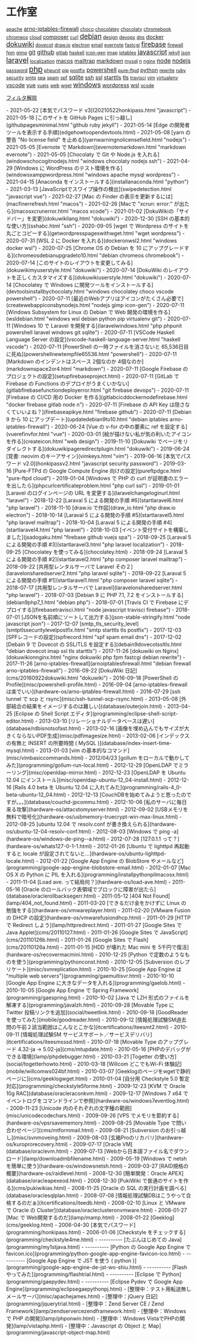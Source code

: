 工作室
=====

<!-- section index: start -->
<p id="tag-cloud">
<a id="tag-apache" style="font-size: 0.9em" href="javascript:filterByTag('apache')">apache</a>
<a id="tag-arno-iptables-firewall" style="font-size: 1.0505149978319905em" href="javascript:filterByTag('arno-iptables-firewall')">arno-iptables-firewall</a>
<a id="tag-choco" style="font-size: 0.9em" href="javascript:filterByTag('choco')">choco</a>
<a id="tag-chocolatey" style="font-size: 0.9em" href="javascript:filterByTag('chocolatey')">chocolatey</a>
<a id="tag-chocolaty" style="font-size: 0.9em" href="javascript:filterByTag('chocolaty')">chocolaty</a>
<a id="tag-chromebook" style="font-size: 0.9em" href="javascript:filterByTag('chromebook')">chromebook</a>
<a id="tag-chromeos" style="font-size: 0.9em" href="javascript:filterByTag('chromeos')">chromeos</a>
<a id="tag-cloud" style="font-size: 0.9em" href="javascript:filterByTag('cloud')">cloud</a>
<a id="tag-composer" style="font-size: 1.0505149978319905em" href="javascript:filterByTag('composer')">composer</a>
<a id="tag-curl" style="font-size: 0.9em" href="javascript:filterByTag('curl')">curl</a>
<a id="tag-debian" style="font-size: 1.3225490200071284em" href="javascript:filterByTag('debian')">debian</a>
<a id="tag-design" style="font-size: 0.9em" href="javascript:filterByTag('design')">design</a>
<a id="tag-devops" style="font-size: 0.9em" href="javascript:filterByTag('devops')">devops</a>
<a id="tag-dns" style="font-size: 0.9em" href="javascript:filterByTag('dns')">dns</a>
<a id="tag-docker" style="font-size: 1.0505149978319905em" href="javascript:filterByTag('docker')">docker</a>
<a id="tag-dokuwiki" style="font-size: 1.2890756251918218em" href="javascript:filterByTag('dokuwiki')">dokuwiki</a>
<a id="tag-dovecot" style="font-size: 0.9em" href="javascript:filterByTag('dovecot')">dovecot</a>
<a id="tag-draw.io" style="font-size: 0.9em" href="javascript:filterByTag('draw.io')">draw.io</a>
<a id="tag-electron" style="font-size: 0.9em" href="javascript:filterByTag('electron')">electron</a>
<a id="tag-email" style="font-size: 0.9em" href="javascript:filterByTag('email')">email</a>
<a id="tag-evernote" style="font-size: 0.9em" href="javascript:filterByTag('evernote')">evernote</a>
<a id="tag-fastcgi" style="font-size: 0.9em" href="javascript:filterByTag('fastcgi')">fastcgi</a>
<a id="tag-firebase" style="font-size: 1.2494850021680095em" href="javascript:filterByTag('firebase')">firebase</a>
<a id="tag-firewall" style="font-size: 0.9em" href="javascript:filterByTag('firewall')">firewall</a>
<a id="tag-fpm" style="font-size: 0.9em" href="javascript:filterByTag('fpm')">fpm</a>
<a id="tag-gimp" style="font-size: 0.9em" href="javascript:filterByTag('gimp')">gimp</a>
<a id="tag-git" style="font-size: 1.1385606273598312em" href="javascript:filterByTag('git')">git</a>
<a id="tag-github" style="font-size: 1.1385606273598312em" href="javascript:filterByTag('github')">github</a>
<a id="tag-gitlab" style="font-size: 0.9em" href="javascript:filterByTag('gitlab')">gitlab</a>
<a id="tag-haskell" style="font-size: 0.9em" href="javascript:filterByTag('haskell')">haskell</a>
<a id="tag-icon-gen" style="font-size: 0.9em" href="javascript:filterByTag('icon-gen')">icon-gen</a>
<a id="tag-imap" style="font-size: 0.9em" href="javascript:filterByTag('imap')">imap</a>
<a id="tag-iptables" style="font-size: 0.9em" href="javascript:filterByTag('iptables')">iptables</a>
<a id="tag-javascript" style="font-size: 1.2494850021680095em" href="javascript:filterByTag('javascript')">javascript</a>
<a id="tag-jekyll" style="font-size: 0.9em" href="javascript:filterByTag('jekyll')">jekyll</a>
<a id="tag-json" style="font-size: 0.9em" href="javascript:filterByTag('json')">json</a>
<a id="tag-laravel" style="font-size: 1.4em" href="javascript:filterByTag('laravel')">laravel</a>
<a id="tag-localization" style="font-size: 0.9em" href="javascript:filterByTag('localization')">localization</a>
<a id="tag-macos" style="font-size: 1.0505149978319905em" href="javascript:filterByTag('macos')">macos</a>
<a id="tag-mailtrap" style="font-size: 1.0505149978319905em" href="javascript:filterByTag('mailtrap')">mailtrap</a>
<a id="tag-markdown" style="font-size: 1.0505149978319905em" href="javascript:filterByTag('markdown')">markdown</a>
<a id="tag-mysql" style="font-size: 0.9em" href="javascript:filterByTag('mysql')">mysql</a>
<a id="tag-n" style="font-size: 0.9em" href="javascript:filterByTag('n')">n</a>
<a id="tag-nginx" style="font-size: 0.9em" href="javascript:filterByTag('nginx')">nginx</a>
<a id="tag-node" style="font-size: 1.1385606273598312em" href="javascript:filterByTag('node')">node</a>
<a id="tag-nodejs" style="font-size: 1.1385606273598312em" href="javascript:filterByTag('nodejs')">nodejs</a>
<a id="tag-password" style="font-size: 0.9em" href="javascript:filterByTag('password')">password</a>
<a id="tag-php" style="font-size: 1.4569716761534184em" href="javascript:filterByTag('php')">php</a>
<a id="tag-phpunit" style="font-size: 0.9em" href="javascript:filterByTag('phpunit')">phpunit</a>
<a id="tag-pip" style="font-size: 0.9em" href="javascript:filterByTag('pip')">pip</a>
<a id="tag-postfix" style="font-size: 0.9em" href="javascript:filterByTag('postfix')">postfix</a>
<a id="tag-powershell" style="font-size: 1.1385606273598312em" href="javascript:filterByTag('powershell')">powershell</a>
<a id="tag-pure-ftpd" style="font-size: 0.9em" href="javascript:filterByTag('pure-ftpd')">pure-ftpd</a>
<a id="tag-python" style="font-size: 1.0505149978319905em" href="javascript:filterByTag('python')">python</a>
<a id="tag-rewrite" style="font-size: 0.9em" href="javascript:filterByTag('rewrite')">rewrite</a>
<a id="tag-ruby" style="font-size: 0.9em" href="javascript:filterByTag('ruby')">ruby</a>
<a id="tag-security" style="font-size: 0.9em" href="javascript:filterByTag('security')">security</a>
<a id="tag-smtp" style="font-size: 0.9em" href="javascript:filterByTag('smtp')">smtp</a>
<a id="tag-spa" style="font-size: 0.9em" href="javascript:filterByTag('spa')">spa</a>
<a id="tag-spam" style="font-size: 0.9em" href="javascript:filterByTag('spam')">spam</a>
<a id="tag-spf" style="font-size: 0.9em" href="javascript:filterByTag('spf')">spf</a>
<a id="tag-sqlite" style="font-size: 1.1385606273598312em" href="javascript:filterByTag('sqlite')">sqlite</a>
<a id="tag-ssh" style="font-size: 1.0505149978319905em" href="javascript:filterByTag('ssh')">ssh</a>
<a id="tag-ssl" style="font-size: 1.0505149978319905em" href="javascript:filterByTag('ssl')">ssl</a>
<a id="tag-starttls" style="font-size: 1.0505149978319905em" href="javascript:filterByTag('starttls')">starttls</a>
<a id="tag-tls" style="font-size: 1.0505149978319905em" href="javascript:filterByTag('tls')">tls</a>
<a id="tag-travisci" style="font-size: 0.9em" href="javascript:filterByTag('travisci')">travisci</a>
<a id="tag-vim" style="font-size: 0.9em" href="javascript:filterByTag('vim')">vim</a>
<a id="tag-virtualenv" style="font-size: 0.9em" href="javascript:filterByTag('virtualenv')">virtualenv</a>
<a id="tag-vscode" style="font-size: 1.0505149978319905em" href="javascript:filterByTag('vscode')">vscode</a>
<a id="tag-vue" style="font-size: 1.0505149978319905em" href="javascript:filterByTag('vue')">vue</a>
<a id="tag-vuejs" style="font-size: 0.9em" href="javascript:filterByTag('vuejs')">vuejs</a>
<a id="tag-web" style="font-size: 0.9em" href="javascript:filterByTag('web')">web</a>
<a id="tag-wget" style="font-size: 0.9em" href="javascript:filterByTag('wget')">wget</a>
<a id="tag-windows" style="font-size: 1.2890756251918218em" href="javascript:filterByTag('windows')">windows</a>
<a id="tag-wordpress" style="font-size: 1.0505149978319905em" href="javascript:filterByTag('wordpress')">wordpress</a>
<a id="tag-wsl" style="font-size: 1.0505149978319905em" href="javascript:filterByTag('wsl')">wsl</a>
<a id="tag-xcode" style="font-size: 0.9em" href="javascript:filterByTag('xcode')">xcode</a>
</p>
<p><a id="tag-ALL" href="javascript:filterByTag('ALL')">フィルタ解除</a></p>
- 2021-05-22 [本気でパスワード v3](20210522honkipass.html "javascript")
- 2021-05-18 [このサイトを GitHub Pages に引っ越し](githubpagesminimal.html "github ruby jekyll")
- 2021-05-14 [Edge の開発者ツールを表示する手順](edgehowtoopendevtools.html)
- 2021-05-08 [yarn の警告 "No license field" を止める](yarnwarningnolicensefield.html "nodejs")
- 2021-05-05 [Evernote で Markdown](evernotemarkdown.html "markdown evernote")
- 2021-05-05 [Chocolaty で Git や Node.js を入れる](windowschocogitnodejs.html "windows chocolaty nodejs ssh")
- 2021-04-29 [Windows に WordPress のテスト環境を作る](windowsxamppwordpress.html "windows apache mysql wordpress")
- 2021-04-15 [Anaconda をインストールする](installanaconda.html "python")
- 2021-03-13 [JavaScriptでスワイプ操作の検出](swipedetection.html "javascript vue")
- 2021-02-27 [Mac の Finder の表示を更新するには](macfinerrefresh.html "macos")
- 2021-02-26 [Macで "xcrun: error:" が出たら](macosxcrunerror.html "macos xcode")
- 2021-01-02 [DokuWikiの「サイドバー」を変更](dokuwikilang.html "dokuwiki")
- 2020-12-30 [SSH の基本的な使い方](sshabc.html "ssh")
- 2020-09-05 [wget で Wordpress のサイトを丸ごとコピーする](getwordpresspageswithwget.html "wget wordpress")
- 2020-07-31 [WSL 2 に Docker を入れる](dockeronwsl2.html "windows docker wsl")
- 2020-07-25 [Chrome OS の Debian を 10 にアップグレードする](chromeosdebianupgradeto10.html "debian chromeos chromebook")
- 2020-07-14 [このサイトのレイアウトを変更してみる](dokuwikimyuserstyle.html "dokuwiki")
- 2020-07-14 [DokuWiki のレイアウトを正しくカスタマイズする](dokuwikiuserstyle.html "dokuwiki")
- 2020-07-14 [Chocolatey で Windows に開発ツールをインストールする](devtoolsinstallbychocolaty.html "windows chocolatey choco vscode powershell")
- 2020-07-11 [最近のWebアプリはアイコンがたくさん必要で](createwebappiconsbynodejs.html "nodejs gimp icon-gen")
- 2020-07-11 [Windows Subsystem for Linux の Debian で Web 開発の環境を作る](wsldebian.html "windows wsl debian python pip virtualenv git")
- 2020-07-11 [Windows 10 で Laravel を開発する](laravelwindows.html "php phpunit powershell laravel windows git sqlite")
- 2020-07-11 [VSCode Haskell Language Server の設定](vscode-haskell-language-server.html "haskell vscode")
- 2020-07-11 [PowerShell の一時ファイルを消さないと 65,536日目に死ぬ](powershellnewtempfile65536.html "powershell")
- 2020-07-11 [Markdown のインデントはスペース 2個なのか 4個なのか](markdownspace2or4.html "markdown")
- 2020-07-11 [Google Firebase のプロジェクトの設定](setupfirebaseproject.html)
- 2020-07-11 [GitLab で Firebase の Functions のデプロイがうまくいかない](gitlabfirebasefunctiondeployerror.html "git firebase devops")
- 2020-07-11 [Firebase の CI/CD 用の Docker を作る](gitlabcicddockernodefirebase.html "docker firebase gitlab node n")
- 2020-07-11 [Firebase の API Key は隠さなくていいよね？](firebaseapikye.html "firebase github")
- 2020-07-11 [Debian 9 から 10 にアップデート](updatedebian9to10.html "debian iptables arno-iptables-firewall")
- 2020-06-24 [Vue の v-for の中の要素に ref を設定する](vuerefinvfor.html "vue")
- 2020-03-01 [絵が描けない私が気の利いたアイコンを作る](createicon.html "web design")
- 2019-11-10 [Dokuwiki でページをリダイレクトする](dokuwikipageredirectplugin.html "dokuwiki")
- 2019-06-24 [覚書: neovim のキーアサイン](vimkeys.html "vim")
- 2019-06-16 [本気でパスワード v2.0](honkipassv2.html "javascript security password")
- 2019-03-16 [Pure-FTPd の Google Compute Engine 向けの設定](pureftpdgce.html "pure-ftpd cloud")
- 2019-01-04 [Windows で PHP の curl が証明書のエラーを出したら](phpcurlcertificateproblem.html "php curl ssl")
- 2019-01-01 [Laravel のログインページの URL を変更する](laravelchangeloginurl.html "laravel")
- 2018-12-22 [Laraval 5 による開発の手順 #6](startlaravel6.html "php laravel")
- 2018-11-10 [draw.io で作図](draw_io.html "php draw.io electron")
- 2018-10-14 [Laraval 5 による開発の手順 #5](startlaravel5.html "php laravel mailtrap")
- 2018-10-04 [Laraval 5 による開発の手順 #4](startlaravel4.html "php laravel")
- 2018-10-03 [イベント受付サイトを構築しました](jsadogaku.html "firebase github vuejs spa")
- 2018-09-25 [Laraval 5 による開発の手順 #3](startlaravel3.html "php laravel localization")
- 2018-09-25 [Chocolatey を使ってみる](chocolatey.html)
- 2018-09-24 [Laraval 5 による開発の手順 #2](startlaravel2.html "php composer laravel mailtrap")
- 2018-09-22 [共用型レンタルサーバで Laravel その２](laravelonsharedserver2.html "php laravel sqlite")
- 2018-09-22 [Laraval 5 による開発の手順 #1](startlaravel1.html "php composer laravel sqlite")
- 2018-07-17 [共用型レンタルサーバで Laravel](laravelonsharedserver.html "php laravel")
- 2018-07-03 [Debian 9 に PHP 7.1, 7.2 をインストールする](debian9php7_1.html "debian php")
- 2018-07-01 [Travis CI で Firebase にデプロイする](firebasetravisci.html "node javascript travisci firebase")
- 2018-07-01 [JSONを名前順にソートして出力する](json-stable-stringify.html "node javascript json")
- 2017-12-07 [smtp_tls_security_level](smtptlssecuritylevelpostfix.html "smtp starttls tls postfix")
- 2017-12-03 [SPFレコードの設定](spfrecord.html "spf spam email dns")
- 2017-12-02 [Debain 9 で Dovecot の SSL/TLS を設定する](debain9dovecotssltls.html "debian dovecot imap ssl tls starttls")
- 2017-11-26 [dokuwiki on Nginx](dokuwikionnginx.html "nginx dokuwiki php fpm fastcgi debian rewrite")
- 2017-11-26 [arno-iptables-firewall](arnoiptablesfirewall.html "debian firewall arno-iptables-firewall")
- 2016-09-22 [DokuWiki 日記](cms/20160922dokuwiki.html "dokuwiki")
- 2016-09-18 [PowerShell の Profile](misc/powershell-profile.html)
- 2016-09-04 [arno-iptables-firewall は楽でいい](hardware-os/arno-iptables-firewall.html)
- 2016-07-29 [ssh tunnel で scp と rsync](misc/ssh-tunnel-scp-rsync.html)
- 2013-05-08 [外部結合の結果をイメージするのは難しい](database/outerjoin.html)
- 2013-04-25 [Eclipse の Shell Script エディタ](programming/eclipse-shell-script-editor.html)
- 2013-03-10 [リレーショナルデータベースは遅い](database/rdbisnotsofast.html)
- 2013-02-16 [画像を埋め込んでもサイズが大きくならないPDF生成](misc/pdfimagesize.html)
- 2013-02-06 [インデックスの有無と INSERT の所要時間 ( MySQL )](database/index-insert-time-mysql.html)
- 2013-01-03 [vim の基本的なコマンド](misc/vimbasiccommands.html)
- 2012/04/23 [gollum をローカルで動かしてみた](programming/gollum-run-local.html)
- 2012-12-29 [OpenLDAP でミラーリング](misc/openldap-mirror.html)
- 2012-12-23 [OpenLDAP を Ubuntu 12.04 にインストール](misc/openldap-ubuntu-12_04-install.html)
- 2012-12-16 [Rails 4.0 beta を Ubuntu 12.04 に入れてみた](programming/rails-4_0-beta-ubuntu-12_04.html)
- 2012-12-13 [CouchDBを始めてみようと思ったのですが。。。](database/couchd-jpcommu.html)
- 2012-10-06 [私のサーバに毎日来る攻撃](hardware-os/attacstomyserver.html)
- 2012-09-02 [USBメモリを無料で暗号化](hardware-os/usbmemory-truecrypt-win-max-linux.html)
- 2012-08-25 [ubuntu 12.04 で resolv.conf が書き換えられる](hardware-os/ubuntu-12-04-resolv-conf.html)
- 2012-08-03 [Windows で ping -a](hardware-os/windows-de-ping--a.html)
- 2012-07-28 [127.0.1.1 って？](hardware-os/whats127-0-1-1.html)
- 2012-01-26 [Ubuntu で lighttpd 再起動すると locale が設定されてないと...](hardware-os/ubuntu-lighttpd-locale.html)
- 2012-01-22 [Google App Engine の BlobStore やメールなど](programming/google-app-engine-blobstore-email.html)
- 2012-01-07 [Mac OS X の Python に PIL を入れる](programming/installpythonpilmacosx.html)
- 2011-11-04 [Load ave. って結局何？](hardware-os/load-ave.html)
- 2011-05-16 [Oracle のロールバック表領域でブロックに障害が出たら](database/oraclerollbacksegerr.html)
- 2011-05-12 [404 Not Found](lamp/404_not_found.html)
- 2011-03-20 [できるだけ金をかけずに Linux の勉強をする](hardware-os/vmwareplayer.html)
- 2011-02-20 [VMware Fusion の DHCP の設定](hardware-os/vmwarefusiondhcp.html)
- 2011-01-29 [HTTP で Redirect しよう](lamp/httpredirect.html)
- 2011-01-27 [Google Sites で Java Applet](cms/20110127.html)
- 2011-01-26 [Google Sites で JavaScript](cms/20110126b.html)
- 2011-01-26 [Google Sites で Flash](cms/20110126a.html)
- 2011-01-15 [HDD が壊れた Mac mini を 5千円で復活](hardware-os/recovermacmini.html)
- 2010-12-25 [Python で定数のようなものを使う](programming/pythonconst.html)
- 2010-12-05 [Subversion のレプリケート](misc/svnreplication.html)
- 2010-10-25 [Google App Engine は "multiple web servers"](programming/gaemultisvr.html)
- 2010-10-10 [Google App Engine に大きなデータを入れる](programming/gaelob.html)
- 2010-10-05 [Google App Engine で Spring Framework](programming/gaespring.html)
- 2010-10-02 [Java で LZH 形式のファイルを解凍する](programming/javalzh.html)
- 2010-09-28 [Movable Type に Twitter 投稿リンクを追加](social/tweetlink.html)
- 2010-09-18 [GoodReader を使ってみた](mobile/goodreader.html)
- 2010-09-12 [情報処理試験SM過去問の午前２該当範囲はこんなとこかな](itcertifications/iteesmt2.html)
- 2010-09-11 [情報処理試験SM サービスサポート／サービスデリバリ](itcertifications/iteesmsssd.html)
- 2010-07-18 [Movable Type のアップグレード 4.32-ja → 5.02-ja](cms/mtupdate.html)
- 2010-05-16 [PHPのデバッグができる環境](lamp/phpdebugger.html)
- 2010-03-21 [Togetter の使い方](social/togetterhowto.html)
- 2010-03-18 [Willcom どこでもWi-Fi 体験記](mobile/willcomws024bf.html)
- 2010-03-07 [Geeklogのページをwgetで静的ページに](cms/geeklogwget.html)
- 2010-01-04 [自分用 Checkstyle 5.0 暫定対応](programming/checkstyle5forme.html)
- 2009-12-23 [KVM で Oracle 10g RAC](database/oracleraconkvm.html)
- 2009-12-17 [Windows 7 x64 でイベントログをコマンドラインで参照](hardware-os/windows7eventlog.html)
- 2009-11-23 [Unicode 内のそれぞれの文字種の範囲](misc/unicodecodechars.html)
- 2009-09-26 [VPS でメモリを節約する](hardware-os/vpsrsavememory.html)
- 2009-08-25 [Movable Type で問い合わせページ](cms/mtformmail.html)
- 2009-08-21 [Subversion のお引っ越し](misc/svnmoveing.html)
- 2009-08-03 [玄箱Proのリカバリ](hardware-os/kuroprorecovery.html)
- 2009-07-17 [Oracle VM](database/oraclevm.html)
- 2009-07-13 [Webから日本語ファイル名でダウンロード](lamp/downloadmbfilename.html)
- 2009-05-19 [Windows で netsh を簡単に使う](hardware-os/windowsnetsh.html)
- 2009-03-27 [RAID規格の概要](hardware-os/raidlevel.html)
- 2008-12-30 [簡単開発：Oracle APEX](database/oracleapexeod.html)
- 2008-12-30 [PukiWiki で普通のサイトを作る](cms/pukiwikias.html)
- 2008-11-25 [Oracle の SQL の実行計画を調べる](database/oraclesqlplan.html)
- 2008-07-08 [情報処理試験DBはこうやって合格するのだぁ](itcertifications/iteedb.html)
- 2008-02-10 [Linux と VMware で Oracle の Cluster](database/oracleclusteronvmware.html)
- 2008-01-27 [Mac で Web開発するのだ](lamp/mamp.html)
- 2008-01-22 [Geeklog](cms/geeklog.html)
- 2006-04-30 [本気でパスワード](programming/honkipass.html)
- 2006-01-06 [Checkstyle をチェックする](programming/checkstyle4me.html)
- ---------- [たぶんはじめての Java](programming/my1stjava.html)
- ---------- [Python の Google App Engine で favicon.ico](programming/python-google-app-engine-favicon-ico.html)
- ---------- [Google App Engine で JST を使う ( python )](programming/google-app-engine-de-jst-wo-shiu.html)
- ---------- [Flash やってみた](programming/flashtrial.html)
- ---------- [Eclipse で Python](programming/gaepydev.html)
- ---------- [Eclipse Pydev で Google App Engine](programming/eclipsegaepythonpj.html)
-  [整理中：テスト用転送無しメールサーバ](misc/apachejames.html)
-  [整理中：jQuery 日記](programming/jquerytrial.html)
-  [整理中：Zend Server CE / Zend Framework](lamp/zendservercezendframework.html)
-  [整理中：Windows で PHP の開発](lamp/phponwin.html)
-  [整理中：Windows VistaでPHPの開発](lamp/vistaphp.html)
-  [整理中：Javascript の Object と Map](programming/javascript-object-map.html)
<!-- section index: end -->
